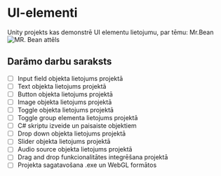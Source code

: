 # UI-elementi
Unity projekts kas demonstrē UI elementu lietojumu, par tēmu: Mr.Bean
![MR. Bean attēls](https://i.pinimg.com/originals/e8/e0/66/e8e06697d582f4b4243447dbe2d93532.png)

## Darāmo darbu saraksts
- [ ] Input field objekta lietojums projektā
- [ ] Text objekta lietojums projektā
- [ ] Button objekta lietojums projektā
- [ ] Image objekta lietojums projektā
- [ ] Toggle objekta lietojums projektā
- [ ] Toggle group elementa lietojums projektā
- [ ] C# skriptu izveide un paisaiste objektiem
- [ ] Drop down objekta lietojums projektā
- [ ] Slider objekta lietojums projektā
- [ ] Audio source objekta lietojums projektā 
- [ ] Drag and drop funkcionalitātes integrēšana projektā
- [ ] Projekta sagatavošana .exe un WebGL formātos
